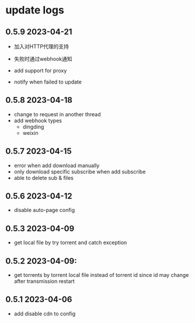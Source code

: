 # update logs

## 0.5.9 2023-04-21

- 加入对HTTP代理的支持
- 失败时通过webhook通知

- add support for proxy
- notify when failed to update

## 0.5.8 2023-04-18

- change to request in another thread
- add webhook types
  - dingding
  - weixin

## 0.5.7 2023-04-15

- error when add download manually
- only download specific subscribe when add subscribe
- able to delete sub & files

## 0.5.6 2023-04-12

- disable auto-page config

## 0.5.3 2023-04-09

- get local file by try torrent and catch exception


## 0.5.2 2023-04-09:

- get torrents by torrent local file instead of torrent id since id may change after transmission restart

## 0.5.1 2023-04-06

- add disable cdn to config

